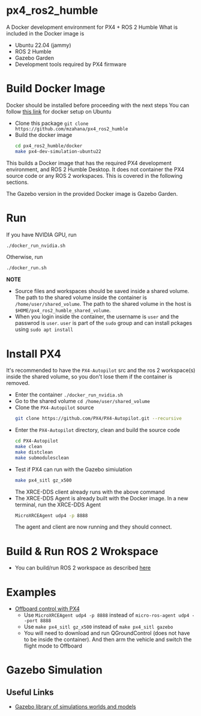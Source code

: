 # px4_ros2_humble
A Docker development environment for PX4 + ROS 2 Humble
What is included in the Docker image is
* Ubuntu 22.04 (jammy)
* ROS 2 Humble
* Gazebo Garden
* Development tools required by PX4 firmware

# Build Docker Image
Docker should be installed before proceeding with the next steps
You can follow [this link](https://docs.docker.com/engine/install/ubuntu/) for docker setup on Ubuntu

* Clone this package `git clone https://github.com/mzahana/px4_ros2_humble`
* Build the docker image
    ```bash 
    cd px4_ros2_humble/docker
    make px4-dev-simulation-ubuntu22
    ```

This builds a Docker image that has the required PX4 development environment, and ROS 2 Humble Desktop. It does not container the PX4 source code or any ROS 2 workspaces. This is covered in the following sections.

The Gazebo version in the provided Docker image is Gazebo Garden.

# Run
If you have NVIDIA GPU, run
```bash
./docker_run_nvidia.sh
```
Otherwise, run
```bash
./docker_run.sh
```

**NOTE**

* Source files and workspaces should be saved inside a shared volume. The path to the shared volume inside the container is `/home/user/shared_volume`. The path to the shared volume in the host is `$HOME/px4_ros2_humble_shared_volume`.
* When you login inside the container, the username is `user` and the passwrod is `user`. `user` is part of the `sudo` group and can install pckages using `sudo apt install`

# Install PX4
It's recommended to have the `PX4-Autopilot` src and the ros 2 workspace(s) inside the shared volume, so you don't lose them if the container is removed.

* Enter the container `./docker_run_nvidia.sh`
* Go to the shared volume `cd /home/user/shared_volume`
* Clone the `PX4-Autopilot` source 
    ```bash
    git clone https://github.com/PX4/PX4-Autopilot.git --recursive
    ```
* Enter the `PX4-Autopilot` directory, clean and build the source code
    ```bash
    cd PX4-Autopilot
    make clean
    make distclean
    make submodulesclean
    ```
* Test if PX4 can run  with the Gazebo simiulation 
    ```bash
    make px4_sitl gz_x500
    ```
    The XRCE-DDS client already runs with the above command
* The XRCE-DDS Agent is already built with the Docker image. In a new terminal, run the XRCE-DDS Agent
    ```bash
    MicroXRCEAgent udp4 -p 8888
    ```
    The agent and client are now running and they should connect.

# Build & Run ROS 2 Wrokspace
* You can build/run ROS 2 workspace as described [here](https://docs.px4.io/main/en/ros/ros2_comm.html#build-ros-2-workspace)

# Examples
* [Offboard control with PX4](https://github.com/Jaeyoung-Lim/px4-offboard)
    * Use `MicroXRCEAgent udp4 -p 8888` instead of `micro-ros-agent udp4 --port 8888`
    * Use `make px4_sitl gz_x500` instead of `make px4_sitl gazebo`
    * You will need to download and run QGroundControl (does not have to be inside the container). And then arm the vehicle and switch the flight mode to Offboard

# Gazebo Simulation
## Useful Links
* [Gazebo library of simulations worlds and models](https://app.gazebosim.org/fuel)
